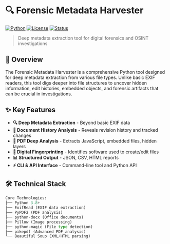 # 🔍 Forensic Metadata Harvester

[![Python](https://img.shields.io/badge/Python-3.8+-3776ab?style=for-the-badge&logo=python)](https://python.org)
[![License](https://img.shields.io/badge/License-MIT-00ff88?style=for-the-badge)](../../LICENSE)
[![Status](https://img.shields.io/badge/Status-Complete-00d4ff?style=for-the-badge)](https://github.com/cipherbite/forensic-metadata-harvester)

> Deep metadata extraction tool for digital forensics and OSINT investigations

## 🎯 Overview

The Forensic Metadata Harvester is a comprehensive Python tool designed for deep metadata extraction from various file types. Unlike basic EXIF readers, this tool digs deeper into file structures to uncover hidden information, edit histories, embedded objects, and forensic artifacts that can be crucial in investigations.

## ✨ Key Features

- **🔍 Deep Metadata Extraction** - Beyond basic EXIF data
- **📜 Document History Analysis** - Reveals revision history and tracked changes  
- **📄 PDF Deep Analysis** - Extracts JavaScript, embedded files, hidden layers
- **🔐 Digital Fingerprinting** - Identifies software used to create/edit files
- **📊 Structured Output** - JSON, CSV, HTML reports
- **⚡ CLI & API Interface** - Command-line tool and Python API

## 🛠️ Technical Stack

```python
Core Technologies:
├── Python 3.8+
├── ExifRead (EXIF data extraction)
├── PyPDF2 (PDF analysis)
├── python-docx (Office documents)
├── Pillow (Image processing)
├── python-magic (File type detection)
├── pikepdf (Advanced PDF analysis)
└── Beautiful Soup (XML/HTML parsing)
